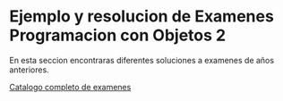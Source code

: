 # Ejemplo y resolucion de Examenes Programacion con Objetos 2

En esta seccion encontraras diferentes soluciones a examenes de años anteriores.

[Catalogo completo de examenes](https://github.com/fbritez/TP-Objetos2-UNQ/tree/master/Examenes/)